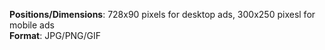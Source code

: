 **Positions/Dimensions**: 728x90 pixels for desktop ads, 300x250 pixesl for mobile ads<br>
**Format**: JPG/PNG/GIF
